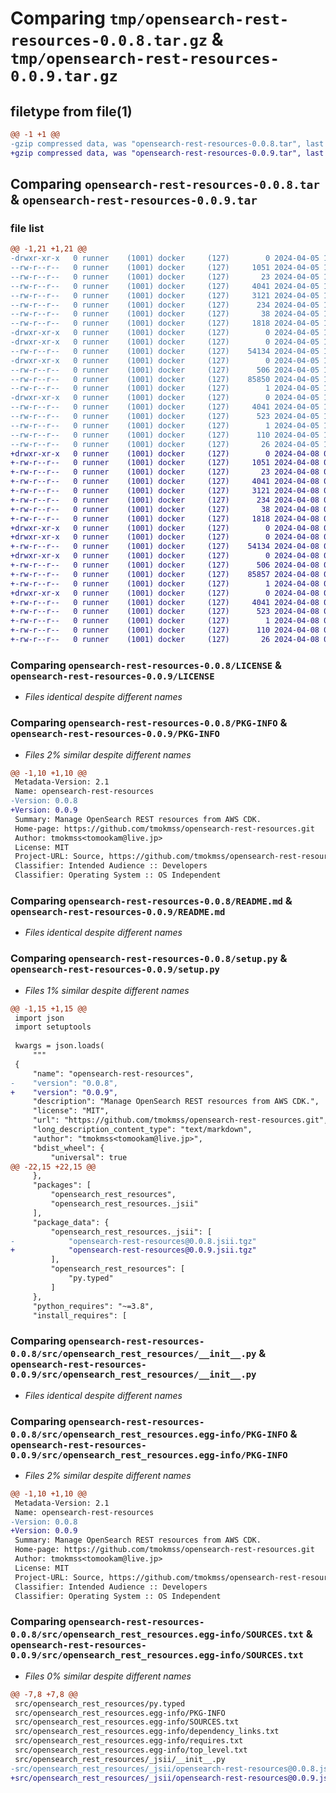 # Comparing `tmp/opensearch-rest-resources-0.0.8.tar.gz` & `tmp/opensearch-rest-resources-0.0.9.tar.gz`

## filetype from file(1)

```diff
@@ -1 +1 @@
-gzip compressed data, was "opensearch-rest-resources-0.0.8.tar", last modified: Fri Apr  5 11:12:20 2024, max compression
+gzip compressed data, was "opensearch-rest-resources-0.0.9.tar", last modified: Mon Apr  8 09:54:25 2024, max compression
```

## Comparing `opensearch-rest-resources-0.0.8.tar` & `opensearch-rest-resources-0.0.9.tar`

### file list

```diff
@@ -1,21 +1,21 @@
-drwxr-xr-x   0 runner    (1001) docker     (127)        0 2024-04-05 11:12:20.200490 opensearch-rest-resources-0.0.8/
--rw-r--r--   0 runner    (1001) docker     (127)     1051 2024-04-05 11:12:10.000000 opensearch-rest-resources-0.0.8/LICENSE
--rw-r--r--   0 runner    (1001) docker     (127)       23 2024-04-05 11:12:10.000000 opensearch-rest-resources-0.0.8/MANIFEST.in
--rw-r--r--   0 runner    (1001) docker     (127)     4041 2024-04-05 11:12:20.196490 opensearch-rest-resources-0.0.8/PKG-INFO
--rw-r--r--   0 runner    (1001) docker     (127)     3121 2024-04-05 11:12:10.000000 opensearch-rest-resources-0.0.8/README.md
--rw-r--r--   0 runner    (1001) docker     (127)      234 2024-04-05 11:12:10.000000 opensearch-rest-resources-0.0.8/pyproject.toml
--rw-r--r--   0 runner    (1001) docker     (127)       38 2024-04-05 11:12:20.200490 opensearch-rest-resources-0.0.8/setup.cfg
--rw-r--r--   0 runner    (1001) docker     (127)     1818 2024-04-05 11:12:10.000000 opensearch-rest-resources-0.0.8/setup.py
-drwxr-xr-x   0 runner    (1001) docker     (127)        0 2024-04-05 11:12:20.196490 opensearch-rest-resources-0.0.8/src/
-drwxr-xr-x   0 runner    (1001) docker     (127)        0 2024-04-05 11:12:20.196490 opensearch-rest-resources-0.0.8/src/opensearch_rest_resources/
--rw-r--r--   0 runner    (1001) docker     (127)    54134 2024-04-05 11:12:10.000000 opensearch-rest-resources-0.0.8/src/opensearch_rest_resources/__init__.py
-drwxr-xr-x   0 runner    (1001) docker     (127)        0 2024-04-05 11:12:20.196490 opensearch-rest-resources-0.0.8/src/opensearch_rest_resources/_jsii/
--rw-r--r--   0 runner    (1001) docker     (127)      506 2024-04-05 11:12:10.000000 opensearch-rest-resources-0.0.8/src/opensearch_rest_resources/_jsii/__init__.py
--rw-r--r--   0 runner    (1001) docker     (127)    85850 2024-04-05 11:12:10.000000 opensearch-rest-resources-0.0.8/src/opensearch_rest_resources/_jsii/opensearch-rest-resources@0.0.8.jsii.tgz
--rw-r--r--   0 runner    (1001) docker     (127)        1 2024-04-05 11:12:10.000000 opensearch-rest-resources-0.0.8/src/opensearch_rest_resources/py.typed
-drwxr-xr-x   0 runner    (1001) docker     (127)        0 2024-04-05 11:12:20.196490 opensearch-rest-resources-0.0.8/src/opensearch_rest_resources.egg-info/
--rw-r--r--   0 runner    (1001) docker     (127)     4041 2024-04-05 11:12:20.000000 opensearch-rest-resources-0.0.8/src/opensearch_rest_resources.egg-info/PKG-INFO
--rw-r--r--   0 runner    (1001) docker     (127)      523 2024-04-05 11:12:20.000000 opensearch-rest-resources-0.0.8/src/opensearch_rest_resources.egg-info/SOURCES.txt
--rw-r--r--   0 runner    (1001) docker     (127)        1 2024-04-05 11:12:20.000000 opensearch-rest-resources-0.0.8/src/opensearch_rest_resources.egg-info/dependency_links.txt
--rw-r--r--   0 runner    (1001) docker     (127)      110 2024-04-05 11:12:20.000000 opensearch-rest-resources-0.0.8/src/opensearch_rest_resources.egg-info/requires.txt
--rw-r--r--   0 runner    (1001) docker     (127)       26 2024-04-05 11:12:20.000000 opensearch-rest-resources-0.0.8/src/opensearch_rest_resources.egg-info/top_level.txt
+drwxr-xr-x   0 runner    (1001) docker     (127)        0 2024-04-08 09:54:25.472117 opensearch-rest-resources-0.0.9/
+-rw-r--r--   0 runner    (1001) docker     (127)     1051 2024-04-08 09:54:14.000000 opensearch-rest-resources-0.0.9/LICENSE
+-rw-r--r--   0 runner    (1001) docker     (127)       23 2024-04-08 09:54:14.000000 opensearch-rest-resources-0.0.9/MANIFEST.in
+-rw-r--r--   0 runner    (1001) docker     (127)     4041 2024-04-08 09:54:25.472117 opensearch-rest-resources-0.0.9/PKG-INFO
+-rw-r--r--   0 runner    (1001) docker     (127)     3121 2024-04-08 09:54:14.000000 opensearch-rest-resources-0.0.9/README.md
+-rw-r--r--   0 runner    (1001) docker     (127)      234 2024-04-08 09:54:14.000000 opensearch-rest-resources-0.0.9/pyproject.toml
+-rw-r--r--   0 runner    (1001) docker     (127)       38 2024-04-08 09:54:25.472117 opensearch-rest-resources-0.0.9/setup.cfg
+-rw-r--r--   0 runner    (1001) docker     (127)     1818 2024-04-08 09:54:14.000000 opensearch-rest-resources-0.0.9/setup.py
+drwxr-xr-x   0 runner    (1001) docker     (127)        0 2024-04-08 09:54:25.468117 opensearch-rest-resources-0.0.9/src/
+drwxr-xr-x   0 runner    (1001) docker     (127)        0 2024-04-08 09:54:25.472117 opensearch-rest-resources-0.0.9/src/opensearch_rest_resources/
+-rw-r--r--   0 runner    (1001) docker     (127)    54134 2024-04-08 09:54:14.000000 opensearch-rest-resources-0.0.9/src/opensearch_rest_resources/__init__.py
+drwxr-xr-x   0 runner    (1001) docker     (127)        0 2024-04-08 09:54:25.472117 opensearch-rest-resources-0.0.9/src/opensearch_rest_resources/_jsii/
+-rw-r--r--   0 runner    (1001) docker     (127)      506 2024-04-08 09:54:14.000000 opensearch-rest-resources-0.0.9/src/opensearch_rest_resources/_jsii/__init__.py
+-rw-r--r--   0 runner    (1001) docker     (127)    85857 2024-04-08 09:54:14.000000 opensearch-rest-resources-0.0.9/src/opensearch_rest_resources/_jsii/opensearch-rest-resources@0.0.9.jsii.tgz
+-rw-r--r--   0 runner    (1001) docker     (127)        1 2024-04-08 09:54:14.000000 opensearch-rest-resources-0.0.9/src/opensearch_rest_resources/py.typed
+drwxr-xr-x   0 runner    (1001) docker     (127)        0 2024-04-08 09:54:25.472117 opensearch-rest-resources-0.0.9/src/opensearch_rest_resources.egg-info/
+-rw-r--r--   0 runner    (1001) docker     (127)     4041 2024-04-08 09:54:25.000000 opensearch-rest-resources-0.0.9/src/opensearch_rest_resources.egg-info/PKG-INFO
+-rw-r--r--   0 runner    (1001) docker     (127)      523 2024-04-08 09:54:25.000000 opensearch-rest-resources-0.0.9/src/opensearch_rest_resources.egg-info/SOURCES.txt
+-rw-r--r--   0 runner    (1001) docker     (127)        1 2024-04-08 09:54:25.000000 opensearch-rest-resources-0.0.9/src/opensearch_rest_resources.egg-info/dependency_links.txt
+-rw-r--r--   0 runner    (1001) docker     (127)      110 2024-04-08 09:54:25.000000 opensearch-rest-resources-0.0.9/src/opensearch_rest_resources.egg-info/requires.txt
+-rw-r--r--   0 runner    (1001) docker     (127)       26 2024-04-08 09:54:25.000000 opensearch-rest-resources-0.0.9/src/opensearch_rest_resources.egg-info/top_level.txt
```

### Comparing `opensearch-rest-resources-0.0.8/LICENSE` & `opensearch-rest-resources-0.0.9/LICENSE`

 * *Files identical despite different names*

### Comparing `opensearch-rest-resources-0.0.8/PKG-INFO` & `opensearch-rest-resources-0.0.9/PKG-INFO`

 * *Files 2% similar despite different names*

```diff
@@ -1,10 +1,10 @@
 Metadata-Version: 2.1
 Name: opensearch-rest-resources
-Version: 0.0.8
+Version: 0.0.9
 Summary: Manage OpenSearch REST resources from AWS CDK.
 Home-page: https://github.com/tmokmss/opensearch-rest-resources.git
 Author: tmokmss<tomookam@live.jp>
 License: MIT
 Project-URL: Source, https://github.com/tmokmss/opensearch-rest-resources.git
 Classifier: Intended Audience :: Developers
 Classifier: Operating System :: OS Independent
```

### Comparing `opensearch-rest-resources-0.0.8/README.md` & `opensearch-rest-resources-0.0.9/README.md`

 * *Files identical despite different names*

### Comparing `opensearch-rest-resources-0.0.8/setup.py` & `opensearch-rest-resources-0.0.9/setup.py`

 * *Files 1% similar despite different names*

```diff
@@ -1,15 +1,15 @@
 import json
 import setuptools
 
 kwargs = json.loads(
     """
 {
     "name": "opensearch-rest-resources",
-    "version": "0.0.8",
+    "version": "0.0.9",
     "description": "Manage OpenSearch REST resources from AWS CDK.",
     "license": "MIT",
     "url": "https://github.com/tmokmss/opensearch-rest-resources.git",
     "long_description_content_type": "text/markdown",
     "author": "tmokmss<tomookam@live.jp>",
     "bdist_wheel": {
         "universal": true
@@ -22,15 +22,15 @@
     },
     "packages": [
         "opensearch_rest_resources",
         "opensearch_rest_resources._jsii"
     ],
     "package_data": {
         "opensearch_rest_resources._jsii": [
-            "opensearch-rest-resources@0.0.8.jsii.tgz"
+            "opensearch-rest-resources@0.0.9.jsii.tgz"
         ],
         "opensearch_rest_resources": [
             "py.typed"
         ]
     },
     "python_requires": "~=3.8",
     "install_requires": [
```

### Comparing `opensearch-rest-resources-0.0.8/src/opensearch_rest_resources/__init__.py` & `opensearch-rest-resources-0.0.9/src/opensearch_rest_resources/__init__.py`

 * *Files identical despite different names*

### Comparing `opensearch-rest-resources-0.0.8/src/opensearch_rest_resources.egg-info/PKG-INFO` & `opensearch-rest-resources-0.0.9/src/opensearch_rest_resources.egg-info/PKG-INFO`

 * *Files 2% similar despite different names*

```diff
@@ -1,10 +1,10 @@
 Metadata-Version: 2.1
 Name: opensearch-rest-resources
-Version: 0.0.8
+Version: 0.0.9
 Summary: Manage OpenSearch REST resources from AWS CDK.
 Home-page: https://github.com/tmokmss/opensearch-rest-resources.git
 Author: tmokmss<tomookam@live.jp>
 License: MIT
 Project-URL: Source, https://github.com/tmokmss/opensearch-rest-resources.git
 Classifier: Intended Audience :: Developers
 Classifier: Operating System :: OS Independent
```

### Comparing `opensearch-rest-resources-0.0.8/src/opensearch_rest_resources.egg-info/SOURCES.txt` & `opensearch-rest-resources-0.0.9/src/opensearch_rest_resources.egg-info/SOURCES.txt`

 * *Files 0% similar despite different names*

```diff
@@ -7,8 +7,8 @@
 src/opensearch_rest_resources/py.typed
 src/opensearch_rest_resources.egg-info/PKG-INFO
 src/opensearch_rest_resources.egg-info/SOURCES.txt
 src/opensearch_rest_resources.egg-info/dependency_links.txt
 src/opensearch_rest_resources.egg-info/requires.txt
 src/opensearch_rest_resources.egg-info/top_level.txt
 src/opensearch_rest_resources/_jsii/__init__.py
-src/opensearch_rest_resources/_jsii/opensearch-rest-resources@0.0.8.jsii.tgz
+src/opensearch_rest_resources/_jsii/opensearch-rest-resources@0.0.9.jsii.tgz
```

